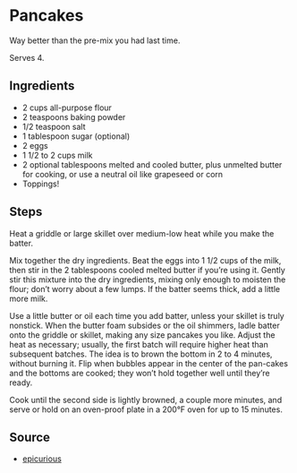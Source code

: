 # Pancakes

Way better than the pre-mix you had last time.

Serves 4.

## Ingredients

- 2 cups all-purpose flour
- 2 teaspoons baking powder
- 1/2 teaspoon salt
- 1 tablespoon sugar (optional)
- 2 eggs
- 1 1/2 to 2 cups milk
- 2 optional tablespoons melted and cooled butter, plus unmelted butter for cooking, or use a neutral oil like grapeseed or corn
- Toppings!

## Steps

Heat a griddle or large skillet over medium-low heat while you make the batter.

Mix together the dry ingredients. Beat the eggs into 1 1/2 cups of the milk, then stir in the 2 tablespoons cooled melted butter if you’re using it. Gently stir this mixture into the dry ingredients, mixing only enough to moisten the flour; don’t 
worry about a few lumps. If the batter seems thick, add a little more milk.

Use a little butter or oil each time you add batter, unless your skillet is truly nonstick. When the butter foam subsides or the oil shimmers, ladle batter onto the griddle or skillet, making any size pancakes you like. Adjust the heat as necessary; usually, the first batch will require higher heat than subsequent batches. The idea is to brown the bottom in 2 to 4 minutes, without burning it. Flip when bubbles appear in the center of the pan-cakes and the bottoms are cooked; they won’t hold together well until they’re ready.

Cook until the second side is lightly browned, a couple more minutes, and serve or hold on an oven-proof plate in a 200°F oven for up to 15 minutes.

## Source

- [epicurious](https://www.epicurious.com/recipes/food/views/everyday-pancakes)
